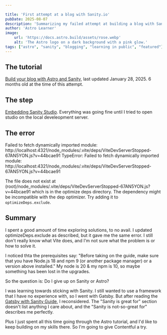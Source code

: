 ```yaml
---
 
title: 'First attempt at a blog with Sanity.io'
pubDate: 2025-08-07
description: 'Summarizing my failed attempt at building a blog with Sanity & Astro'
author: 'Astro Learner'
image:
    url: 'https://docs.astro.build/assets/rose.webp'
    alt: 'The Astro logo on a dark background with a pink glow.'
tags: ["astro", "sanity", "blogging", "learning in public", "featured"]
---
```


## The tutorial

[Build your blog with Astro and Sanity](https://www.sanity.io/guides/sanity-astro-blog#b4fe7155f5b5), last updated January 28, 2025. 6 months old at the time of this attempt.

## The step

[Embedding Sanity Studio](https://www.sanity.io/guides/sanity-astro-blog#31f146c81d58). Everything was going fine until I tried to open studio on the local develeopment server.

## The error

Failed to fetch dynamically imported module: http://localhost:4321/node_modules/.vite/deps/ViteDevServerStopped-67AN5YON.js?v=44bcae91
TypeError: Failed to fetch dynamically imported module: http://localhost:4321/node_modules/.vite/deps/ViteDevServerStopped-67AN5YON.js?v=44bcae91

The file does not exist at (root)/node_modules/.vite/deps/ViteDevServerStopped-67AN5YON.js?v=44bcae91 which is in the optimize deps directory. The dependency might be incompatible with the dep optimizer. Try adding it to `optimizeDeps.exclude`.

## Summary

I spent a good amount of time exploring solutions, to no avail. I updated optimizeDeps.exclude as described, but it gave me the same error. I still don't really know what Vite does, and I'm not sure what the problem is or how to solve it.  

I noticed thta the prerequisites say: "Before taking on the guide, make sure that you have Node.js 18 and npm 9 (or another package manager) or a version above installed."  My node is 20 & my npm is 10, so maybe something has been lost in the upgrades.  

So the question is: Do I give up on Sanity or Astro?

I was learning towards sticking with Sanity. I still wanted to use a framework that I have no experience with, so I went with Gatsby.  But after reading the [Gatsby with Sanity Guide](https://www.gatsbyjs.com/guides/sanity/), I reconsidered.  The "Sanity is great for" section doesn't list anything I care about, and the "Sanity is not-so-great for" describes me perfectly.

Plus I just spent all this time going through the Astro tutorial, and I'd like to keep building on my skills there.  So I'm going to give Contentful a try.

